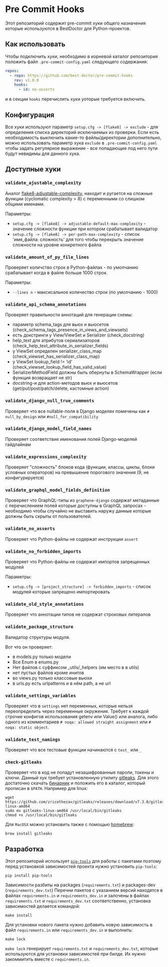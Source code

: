 # Pre Commit Hooks

Этот репозиторий содержит pre-commit хуки общего назначения которые используются в BestDoctor для Python-проектов.

## Как использовать

Чтобы подключить хуки, необходимо в корневой каталог репозитория положить файл `.pre-commit-config.yaml` следующего
содержания:

```yaml
repos:
  - repo: https://github.com/best-doctor/pre-commit-hooks
    rev: v1.0.0
    hooks:
      - id: no-asserts
```

и в секции `hooks` перечислить хуки уоторые требуется включить.

## Конфигурация

Все хуки используют параметр `setup.cfg -> [flake8] -> exclude` - для определения списка директорий исключаемых из
проверки. Если есть необходимость выключить какие-то файлы/директории дополнительно, можно использовать параметр хука
`exclude` в `.pre-commit-config.yaml` чтобы задать регулярное выражение - все попадающие под него пути будут невидимы
для данного хука.

## Доступные хуки

### `validate_ajustable_complexity`

Аналог [flake8-adjustable-complexity](https://github.com/best-doctor/flake8-adjustable-complexity), находит и ругается
на сложные функции (cyclomatic complexity > 8) с переменными со слишком общими именами.

Параметры:

- `setup.cfg -> [flake8] -> adjustable-default-max-complexity` - значение сложности функции при котором срабатывает валидатор
- `setup.cfg -> [flake8] -> per-path-max-complexity` - список 'имя_файла: сложность' для того чтобы перекрыть значение
  сложности на уровне конкретного файла

### `validate_amount_of_py_file_lines`

Проверяет количство строк в Python-файлах - по умолчанию срабатывает когда в файле больше 1000 строк.

Параметры:

- `--lines n` - максисальное количество строк (по умолчанию - 1000)

### `validate_api_schema_annotations`

Проверяет правильности аннотаций для генерации схемы:

- параметр schema_tags для вьюх и вьюсетов (check_schema_tags_presence_in_views_and_viewsets)
- есть докстринги у View/ViewSet и Serializer (check_docstring)
- help_text для атрибутов сериализаторов (check_help_text_attribute_in_serializer_fields)
- у ViewSet определен serializer_class_map (check_viewset_has_serializer_class_map)
- у ViewSet lookup_field != ‘id’ (check_viewset_lookup_field_has_valid_value)
- SerializerMethodField должны быть обернуты в SchemaWrapper (если функция возвращает не str)
- docstring-и для action-методов вьюх и вьюсетов (get/put/post/patch/delete, кастомные action)

### `validate_django_null_true_comments`

Проверяет что все nullable-поля в Django моделях помечены как `# null_by_design` или `#null_for_compatibility`

### `validate_django_model_field_names`

Проверяет соответствие именования полей Django-моделей гайдлайнам

### `validate_expressions_complexity`

Проверяет "сложность" блоков кода (функции, классы, циклы, блоки условных операторов) на превышение порогового значения
(9, не конфигурируется)

### `validate_graphql_model_fields_definition`

Проверяет что GraphQL-типы из `graphene-django` содержат метаданные с перечислением полей которые доступны в GraphQL
запросах - необходимо чтобы случайно не выставить наружу данные которые должны быть скрыты от пользователей.

### `validate_no_asserts`

Проверяет что Python-файлы не содержат инструкции `assert`

### `validate_no_forbidden_imports`

Проверяет что Python-файлы не содержат импортов запрещенных модулей

Параметры:

- `setup.cfg -> [project_structure] -> forbidden_imports` - список модулей которые запрещено импортировать

### `validate_old_style_annotations`

Проверяет что аннотации типов не содержат строковых литералов

### `validate_package_structure`

Валидатор структуры модуля.

Вот что он проверяет:

- в models.py только модели
- Все Enum в enums.py
- Нет файлов с суффиксом \_utils/\_helpers (им место в в utils)
- нет пустых файлов кроме инитов
- во views.py только классовые вьюхи
- в urls.py есть urlpatterns и в нём path, а не url

### `validate_settings_variables`

Проверяет что в `settings` нет переменных, которые нельзя переопределить через переменные окружения. Требует к каждой
строчке конфигов использования getenv или Value() или аналога, либо одного из комментариев
`# noqa: allowed straight assignment` или `# noqa: static object`.

### `validate_test_namings`

Проверяет что все тестовые функции начинаются с `test_` или `_`

### `check-gitleaks`

Проверяет что в код не попадут незашифрованные пароли, токены и ключи.
Данный хук требует установленную утилиту [gitleaks](https://github.com/zricethezav/gitleaks). Для этого достаточно скачать [бинарник](https://github.com/zricethezav/gitleaks/releases) и положить его в каталог, который прописан в `$PATH`. Например для linux:

```shell script
wget https://github.com/zricethezav/gitleaks/releases/download/v7.3.0/gitleaks-linux-amd64
sudo mv gitleaks-linux-amd64 /usr/local/bin/gitleaks
chmod +x /usr/local/bin/gitleaks
```

Для `MacOSX` можно установить также с помощью [homebrew](https://brew.sh):
```shell script
brew install gitleaks
```

## Разработка

Этот репозиторий использует [`pip-tools`](https://github.com/jazzband/pip-tools) для работы с пакетами поэтому перед
установкой зависимостей проекта нужно установить `pip-tools`:

```shell script
pip install pip-tools
```

Зависимости разбиты на packages (`requirements.txt`) и packages-dev (`requirements_dev.txt`) Перечни пакетов с указанием
версий находятся в файлах `requirements.in` и `requirements_dev.in` и залочены в файлах `requirements.txt` и
`requirements_dev.txt` соответственно, установка зависимостей делается командой:

```shell script
make install
```

Для установки нового пакета нужно добавить новую зависимость в файл `requirements.in` или `requirements_dev.in` и
выполнить:

```shell script
make lock
```

`make lock` генерирует `requirements.txt` и `requirements_dev.txt`, которые используются для установки зависимостей при
билде. Их нужно закоммитить вместе с `requirements.in`.
